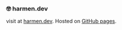 ### 🤓 harmen.dev

visit at [harmen.dev](https://harmen.dev). Hosted on [GitHub pages](https://docs.github.com/en/pages/configuring-a-custom-domain-for-your-github-pages-site/managing-a-custom-domain-for-your-github-pages-site).